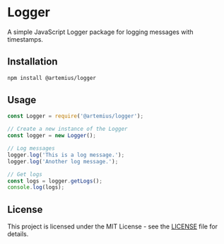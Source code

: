 # Logger

A simple JavaScript Logger package for logging messages with timestamps.

## Installation

```bash
npm install @artemius/logger
```

## Usage

```javascript
const Logger = require('@artemius/logger');

// Create a new instance of the Logger
const logger = new Logger();

// Log messages
logger.log('This is a log message.');
logger.log('Another log message.');

// Get logs
const logs = logger.getLogs();
console.log(logs);
```

## License

This project is licensed under the MIT License - see the [LICENSE](LICENSE) file for details.
